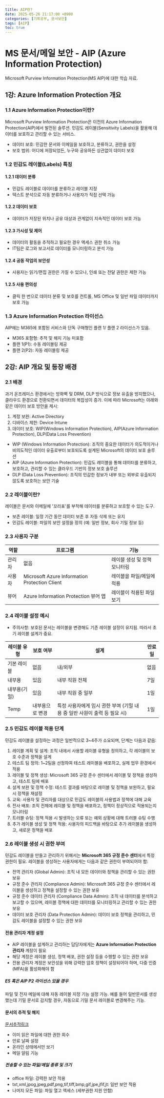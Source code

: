 ```yaml
---
title: AIP란?
date: 2025-05-26 21:17:00 +0900
categories: [기획공부, 문서보안]
tags: [AIP]
toc: true
---
```


# MS 문서/메일 보안 - AIP (Azure Information Protection)

Microsoft Purview Information Protection(MS AIP)에 대한 학습 자료.

## 1강: Azure Information Protection 개요

### 1.1 Azure Information Protection이란?

Microsoft Purview Information Protection은 이전의 Azure Information Protection(AIP)에서 발전된 솔루션.
민감도 레이블(Sensitivity Labels)을 활용해 데이터를 보호하고 관리할 수 있는 서비스.

- 데이터 보호: 민감한 문서와 이메일을 보호하고, 분류하고, 권한을 설정
- 보호 범위: 어디에 저장되었든, 누구와 공유하든 상관없이 데이터 보호

### 1.2 민감도 레이블(Labels) 특징

#### 1.2.1 데이터 분류
- 민감도 레이블로 데이터를 분류하고 레이블 지정
- 텍스트 분석으로 자동 분류하거나 사용자가 직접 선택 가능

#### 1.2.2 데이터 보호
- 데이터가 저장된 위치나 공유 대상과 관계없이 지속적인 데이터 보호 가능

#### 1.2.3 가시성 및 제어
- 데이터의 활동을 추적하고 필요한 경우 액세스 권한 취소 가능
- IT팀은 로그와 보고서로 데이터를 모니터링하고 분석 가능

#### 1.2.4 공동 작업의 보안성
- 사용자는 읽기/편집 권한은 가질 수 있으나, 인쇄 또는 전달 권한은 제한 가능

#### 1.2.5 사용 편의성
- 클릭 한 번으로 데이터 분류 및 보호를 컨트롤, MS Office 및 일반 파일 데이터까지 보호 가능

### 1.3 Azure Information Protection 라이선스

AIP에는 M365에 포함된 서비스와 단독 구매형인 플랜 1/ 플랜 2 라이선스가 있음.

- M365 포함형: 추적 및 해지 기능 미포함
- 플랜 1(P1): 수동 레이블링 제공
- 플랜 2(P2): 자동 레이블링 제공

## 2강: AIP 개요 및 등장 배경

### 2.1 배경

과거 온프레미스 환경에서는 방화벽 및 DRM, DLP 방식으로 정보 유출을 방지했으나, 클라우드 환경으로 전환되면서 데이터의 복잡성이 증가. 이에 따라 Microsoft는 아래와 같은 데이터 보호 방안을 제시:

1. 계정 보완: Active Directory
2. 디바이스 제한: Device Intune
3. 데이터 보호: WIP(Windows Information Protection), AIP(Azure Information Protection), DLP(Data Loss Prevention)

- WIP (Windows Information Protection): 조직의 중요한 데이터가 의도적이거나 비의도적인 데이터 유출로부터 보호되도록 설계된 Microsoft의 데이터 보호 솔루션
- AIP (Azure Information Protection): 민감도 레이블을 통해 데이터를 분류하고, 보호하고, 관리할 수 있는 클라우드 기반의 정보 보호 솔루션
- DLP (Data Loss Prevention): 조직의 민감한 정보가 내부 또는 외부로 유출되지 않도록 보호하는 보안 기술

### 2.2 레이블이란?

레이블은 문서와 이메일에 '꼬리표'를 부착해 데이터를 분류하고 보호할 수 있는 도구.

- 보존 레이블: 일정 기간 동안 데이터 보존 후 자동 삭제 또는 유지
- 민감도 레이블: 파일의 보안 설정을 정의 (예: 일반 정보, 회사 기밀 정보 등)

### 2.3 사용자 구분

| 역할   | 프로그램                                      | 기능                         |
| ------ | --------------------------------------------- | ---------------------------- |
| 관리자 | 없음                                          | 레이블 생성 및 정책 모니터링 |
| 사용자 | Microsoft Azure Information Protection Client | 레이블을 파일/메일에 적용    |
| 뷰어   | Azure Information Protection 뷰어 앱          | 레이블이 적용된 파일 보기    |

### 2.4 레이블 설정 예시

- 주의사항: 보호된 문서는 레이블을 변경해도 기존 레이블 설정이 유지됨. 따라서 초기 레이블 설계가 중요.

| 레이블 유형  | 보호 여부       | 설계                                                                      | 만료일 |
| ------------ | --------------- | ------------------------------------------------------------------------- | ------ |
| 기본 레이블  | 없음            | 내/외부                                                                   | 없음   |
| 내부용       | 있음            | 내부 직원 전체                                                            | 7일    |
| 내부용(기밀) | 있음            | 내부 직원 중 일부                                                         | 1일    |
| Temp         | 내부용으로 변경 | 특정 사용자에게 임시 권한 부여 (기밀 내용 중 일반 사원이 출력 등 필요 시) | 1일    |

### 2.5 민감도 레이블 적용 단계

민감도 레이블을 설정하는 과정은 일반적으로 3~4주가 소요되며, 단계는 다음과 같음:

1. 레이블 계획 및 설계: 조직 내에서 사용할 레이블 유형을 정의하고, 각 레이블의 보호 수준과 정책을 설계
2. 테스트 팀 정의: 1~2팀을 선정하여 테스트 레이블을 배포하고, 실제 업무 환경에서 적용
3. 레이블 및 정책 생성: Microsoft 365 규정 준수 센터에서 레이블 및 정책을 생성하고, 테스트 팀에 배포
4. 설계 보완 및 정책 수정: 테스트 결과를 바탕으로 레이블 및 정책을 보완하고, 필요 시 정책을 재설정
5. 교육: 사용자 및 관리자를 대상으로 민감도 레이블의 사용법과 정책에 대해 교육
6. 전사 배포: 조직 전체에 레이블 및 정책을 배포하고, 정책이 정상적으로 적용되는지 모니터링
7. 트러블 슈팅: 정책 적용 시 발생하는 오류 또는 예외 상황에 대해 트러블 슈팅 수행
8. 추가 레이블 생성 및 정책 적용: 사용자의 피드백을 바탕으로 추가 레이블을 생성하고, 새로운 정책을 배포

### 2.6 레이블 생성 시 권한 부여

민감도 레이블을 만들고 관리하기 위해서는 **Microsoft 365 규정 준수 센터**에서 특정 권한이 필요. 
레이블을 생성하는 사용자에게는 다음과 같은 권한이 부여되어야 함:

- 전역 관리자 (Global Admin): 조직 내 모든 데이터와 정책을 관리할 수 있는 권한 보유
- 규정 준수 관리자 (Compliance Admin): Microsoft 365 규정 준수 센터에서 레이블을 생성하고 정책을 설정할 수 있는 권한 보유
- 규정 준수 데이터 관리자 (Compliance Data Admin): 조직 내 데이터를 분석하고 보고할 수 있으며, 레이블 정책에 대한 데이터를 모니터링하고 관리할 수 있는 권한 보유
- 데이터 보호 관리자 (Data Protection Admin): 데이터 보호 정책을 관리하고, 민감도 레이블을 설정할 수 있는 권한 보유

#### 전용 관리자 계정 설정

- AIP 레이블을 설계하고 관리하는 담당자에게는 **Azure Information Protection 관리자** 계정이 필요
- 해당 계정은 레이블 생성, 정책 배포, 권한 설정 등을 수행할 수 있는 권한 보유
- 전용 관리자 계정은 보안성을 위해 강력한 암호 정책이 설정되어야 하며, 다중 인증(MFA)을 활성화해야 함

##### E5 혹은 AIP P2 라이선스 있을 경우
파일 및 전자 메일에 대해 자동 레이블 지정 기능 설정 가능.
예를 들어 일반문서를 생성했는데 기밀 문서로 감지할 경우, 자동으로 기밀 문서 레이블로 변경해주는 기능.

#### 문서의 추적 및 해지
[문서추적링크](https://track.azurerms.com/#/landing?sourceUrl=%2F)
- 이미 읽은 파일에 대한 권한 회수
- 만료 날짜 설정
- 온라인 상태에서만 보기
- 메일 알림 기능

##### 전송할 수 있는 파일/메일 종류 및 크기
- office 파일: 강력한 보안 적용
- txt,xml,jpog,jpeg,pdf,png,tif,tiff,bmp,gif,jpe,jfif,jt: 일반 보안 적용 
- 나머지 모든 파일: 파일 열고 엑세스 (세부권한 지원 안함)